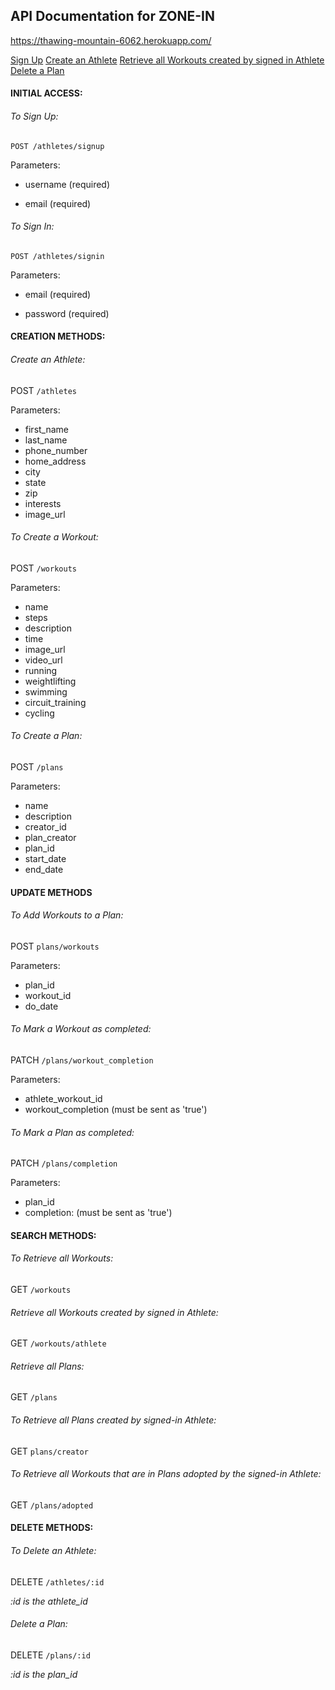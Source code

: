 ## API Documentation for ZONE-IN

https://thawing-mountain-6062.herokuapp.com/

[Sign Up](#sign-up)
[Create an Athlete](#create-an-athlete)
[Retrieve all Workouts created by signed in Athlete](#retrieve-all-workouts-created-by-signed-in-athlete)
[Delete a Plan](#delete-a-plan)

#### INITIAL ACCESS:

###### To Sign Up:

```POST /athletes/signup```

Parameters:

 
* username (required)


* email (required)

###### To Sign In:

```POST /athletes/signin```

Parameters:


* email (required)


* password (required)

#### CREATION METHODS:

###### Create an Athlete:

POST ```/athletes```

Parameters:


* first_name
* last_name
* phone_number
* home_address
* city
* state
* zip
* interests
* image_url

###### To Create a Workout:

POST ```/workouts```

Parameters:


* name
* steps
* description
* time
* image_url
* video_url
* running
* weightlifting
* swimming
* circuit_training
* cycling

###### To Create a Plan:

POST ```/plans```

Parameters:


* name
* description
* creator_id
* plan_creator
* plan_id
* start_date
* end_date

#### UPDATE METHODS

###### To Add Workouts to a Plan:

POST ```plans/workouts```

Parameters:


* plan_id
* workout_id
* do_date

###### To Mark a Workout as completed:

PATCH ```/plans/workout_completion```

Parameters:


* athlete_workout_id
* workout_completion (must be sent as 'true')

###### To Mark a Plan as completed:

PATCH ```/plans/completion```

Parameters:


* plan_id
* completion: (must be sent as 'true')

#### SEARCH METHODS:

###### To Retrieve all Workouts:

GET ```/workouts```

###### Retrieve all Workouts created by signed in Athlete:

GET ```/workouts/athlete```

###### Retrieve all Plans:

GET ```/plans```

###### To Retrieve all Plans created by signed-in Athlete:

GET ```plans/creator```

###### To Retrieve all Workouts that are in Plans adopted by the signed-in Athlete:

GET ```/plans/adopted```

#### DELETE METHODS:

###### To Delete an Athlete:

DELETE ```/athletes/:id```

*:id is the athlete_id*

###### Delete a Plan:

DELETE ```/plans/:id```

*:id is the plan_id*